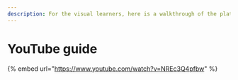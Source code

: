 ```yaml
---
description: For the visual learners, here is a walkthrough of the platform!
---
```


# YouTube guide

{% embed url="https://www.youtube.com/watch?v=NREc3Q4pfbw" %}
